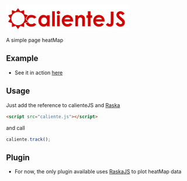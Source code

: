 ![calienteJs](logo.png "calienteJs")

A simple page heatMap

## Example
  - See it in action [here](http://felipegtx.github.io/calienteJs/samples/Default.html)

## Usage

Just add the reference to calienteJS and [Raska](https://github.com/felipegtx/Raska)

```html
<script src="caliente.js"></script>
```

and call

```javascript
caliente.track();
```

## Plugin
  - For now, the only plugin available uses [RaskaJS](https://github.com/felipegtx/Raska) to plot heatMap data
